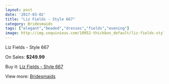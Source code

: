 ```yaml
---
layout: post
date: '2017-03-02'
title: "Liz Fields - Style 667"
category: Bridesmaids
tags: ["elegant","beaded","dresses","fields","evening"]
image: http://img.sequinious.com/10952-thickbox_default/liz-fields-style-667.jpg
---
```

Liz Fields - Style 667

On Sales: **$249.99**
<a href="https://www.sequinious.com/bridesmaids/5013-liz-fields-style-667.html"><amp-img layout="responsive" width="600" height="600" src="//img.sequinious.com/10952-thickbox_default/liz-fields-style-667.jpg" alt="Liz Fields - Style 667 0" /></a>
<a href="https://www.sequinious.com/bridesmaids/5013-liz-fields-style-667.html"><amp-img layout="responsive" width="600" height="600" src="//img.sequinious.com/10953-thickbox_default/liz-fields-style-667.jpg" alt="Liz Fields - Style 667 1" /></a>

Buy it: [Liz Fields - Style 667](https://www.sequinious.com/bridesmaids/5013-liz-fields-style-667.html "Liz Fields - Style 667")

View more: [Bridesmaids](https://www.sequinious.com/3-bridesmaids "Bridesmaids")